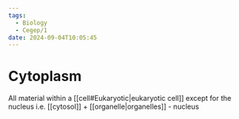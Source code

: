 ```yaml
---
tags:
  - Biology
  - Cegep/1
date: 2024-09-04T10:05:45
---
```


# Cytoplasm

All material within a [[cell#Eukaryotic|eukaryotic cell]] except for the nucleus
i.e. [[cytosol]] + [[organelle|organelles]] - nucleus
